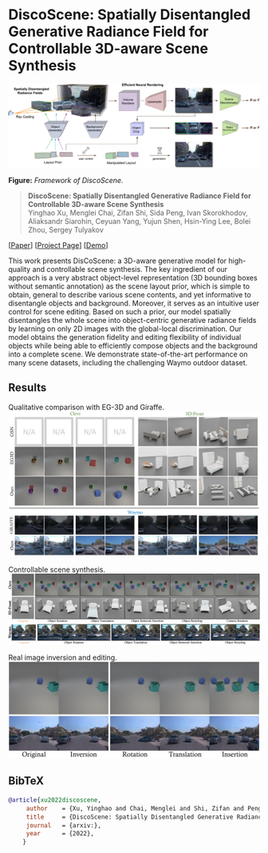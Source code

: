 # DiscoScene: Spatially Disentangled Generative Radiance Field for Controllable 3D-aware Scene Synthesis

<img src="./docs/contents/framework.jpg"/>

**Figure:** *Framework of DiscoScene.*

> **DiscoScene: Spatially Disentangled Generative Radiance Field for Controllable 3D-aware Scene Synthesis** <br>
> Yinghao Xu, Menglei Chai, Zifan Shi, Sida Peng, Ivan Skorokhodov, Aliaksandr Siarohin, Ceyuan Yang, Yujun Shen, Hsin-Ying Lee, Bolei Zhou, Sergey Tulyakov <br>

[[Paper]()]
[[Project Page](https://justimyhxu.github.io/discoscene)]
[[Demo](https://www.youtube.com/watch?v=Fvenkw7yeok)]

This work presents DisCoScene: a 3D-aware generative model for high-quality and controllable scene synthesis.
The key ingredient of our approach is a very abstract object-level representation (3D bounding boxes without semantic annotation) as the scene layout prior, which is simple to obtain, general to describe various scene contents, and yet informative to disentangle objects and background. Moreover, it serves as an intuitive user control for scene editing.
Based on such a prior, our model spatially disentangles the whole scene into object-centric generative radiance fields by learning on only 2D images with the global-local discrimination. Our model obtains the generation fidelity and editing flexibility of individual objects while being able to efficiently compose objects and the background into a complete scene. We demonstrate state-of-the-art performance on many scene datasets, including the challenging Waymo outdoor dataset.

## Results

Qualitative comparison with EG-3D and Giraffe.
<img src="./docs/contents/fig_comparison.png"/>

Controllable scene synthesis.
<img src="./docs/contents/object-editing-v3-a.jpg"/>
<img src="./docs/contents/object-editing-v3-b.jpg"/>

Real image inversion and editing.
<img src="./docs/contents/inversion.jpg"/>



## BibTeX

```bibtex
@article{xu2022discoscene,
     author    = {Xu, Yinghao and Chai, Menglei and Shi, Zifan and Peng, Sida and Skorokhodov Ivan and Siarohin Aliaksandr and Yang, Ceyuan and Shen, Yujun and Lee, Hsin-Ying and Zhou, Bolei and Tulyakov Sergy},
     title     = {DiscoScene: Spatially Disentangled Generative Radiance Field for Controllable 3D-aware Scene Synthesis},
     journal   = {arxiv:},
     year      = {2022},
    }
```